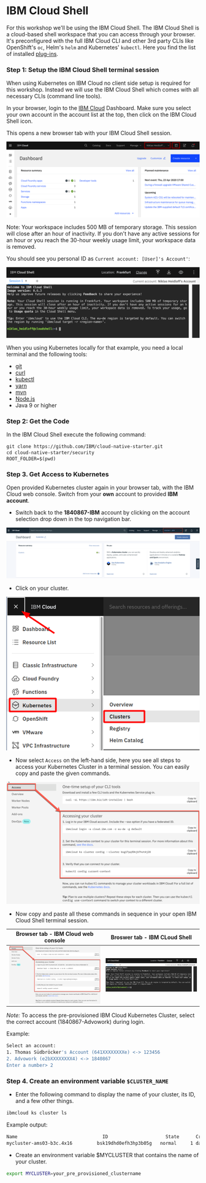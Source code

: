 # IBM Cloud Shell

For this workshop we'll be using the IBM Cloud Shell. The IBM Cloud Shell is a cloud-based shell workspace that you can access through your browser. It's preconfigured with the full IBM Cloud CLI and other 3rd party CLIs like OpenShift's `oc`, Helm's `helm` and Kubernetes' `kubectl`. Here you find the list of installed [plug-ins](https://cloud.ibm.com/docs/cloud-shell?topic=cloud-shell-plugins-tools).

### Step 1: Setup the IBM Cloud Shell terminal session

When using Kubernetes on IBM Cloud no client side setup is required for this workshop. Instead we will use the IBM Cloud Shell which comes with all necessary CLIs (command line tools).

In your browser, login to the [IBM Cloud](https://cloud.ibm.com) Dashboard. Make sure you select your own account in the account list at the top, then click on the IBM Cloud Shell icon.

This opens a new browser tab with your IBM Cloud Shell session. 

![](../../images/cloud-shell-launch.png)

Note: Your workspace includes 500 MB of temporary storage. This session will close after an hour of inactivity. If you don't have any active sessions for an hour or you reach the 30-hour weekly usage limit, your workspace data is removed.

You should see you personal ID as `Current account: [User]'s Account'`:

![](../../images/cloud-shell.png)

When you using Kubernetes locally for that example, you need a local terminal and the following tools: 

* [git](https://git-scm.com/book/en/v2/Getting-Started-Installing-Git)
* [curl](https://curl.haxx.se/download.html)
* [kubectl](https://kubernetes.io/docs/reference/kubectl/overview/)
* [yarn](https://yarnpkg.com)
* [mvn](https://maven.apache.org/ref/3.6.3/maven-embedder/cli.html)
* [Node.js](https://nodejs.org/en/)
* Java 9 or higher

### Step 2: Get the Code

In the IBM Cloud Shell execute the following command:

```
git clone https://github.com/IBM/cloud-native-starter.git
cd cloud-native-starter/security
ROOT_FOLDER=$(pwd)  
```

### Step 3. Get Access to Kubernetes

Open provided Kubernetes cluster again in your browser tab, with the IBM Cloud web console. Switch from your **own** account to provided  **IBM account**.

* Switch back to the  **1840867-IBM** account by clicking on the account selection drop down in the top navigation bar.

![](../../images/cluster-ibmaccount.png)

* Click on your cluster.

![](../../images/kubernetes-cluster-launch2.png)

* Now select `Access` on the left-hand side, here you see all steps to access your Kubernetes Cluster in a terminal session. You can easily copy and paste the given commands.

![](../../images/cluster-access-commands.png)

* Now copy and paste all these commands in sequence in your open IBM Cloud Shell terminal session.

| Browser tab - IBM Cloud web console | Broswer tab - IBM CLoud Shell  |
| - | - |
|![](../../images/cluster-access-commands.png)| ![](../../images/cloud-shell.png) |

_Note:_ To access the pre-provisioned IBM Cloud Kubernetes Cluster, select the correct account (1840867-Advowork) during login.

Example:

```sh
Select an account:
1. Thomas Südbröcker's Account (641XXXXXXXXe) <-> 123456
2. Advowork (e2bXXXXXXXX4) <-> 1840867
Enter a number> 2
```

### Step 4. Create an environment variable `$CLUSTER_NAME`

* Enter the following command to display the name of your cluster, its ID, and a few other things.

```sh
ibmcloud ks cluster ls
```

Example output:

```sh
Name                               ID                     State      Created        Workers   Location    Version                   Resource Group Name   Provider   
mycluster-ams03-b3c.4x16         bsk19dhd0efh3hp3b05g   normal     1 day ago      2         Dallas      1.17.9_1534               default               classic
```

* Create an environment variable $MYCLUSTER that contains the name of your cluster.

```sh
export MYCLUSTER=your_pre_provisioned_clustername
```
